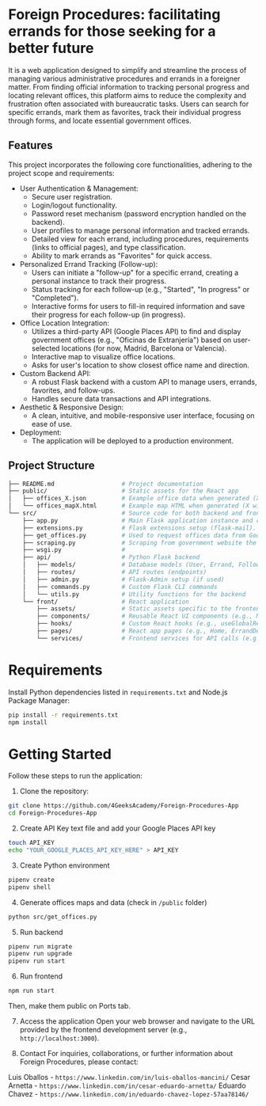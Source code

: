 # Foreign Procedures: facilitating errands for those seeking for a better future

It is a web application designed to simplify and streamline the process of managing various administrative procedures and errands in a foreigner matter. From finding official information to tracking personal progress and locating relevant offices, this platform aims to reduce the complexity and frustration often associated with bureaucratic tasks. Users can search for specific errands, mark them as favorites, track their individual progress through forms, and locate essential government offices.

## Features

This project incorporates the following core functionalities, adhering to the project scope and requirements:

- User Authentication & Management:
  - Secure user registration.
  - Login/logout functionality.
  - Password reset mechanism (password encryption handled on the backend).
  - User profiles to manage personal information and tracked errands.
  - Detailed view for each errand, including procedures, requirements (links to official pages), and type classification.
  - Ability to mark errands as "Favorites" for quick access.
- Personalized Errand Tracking (Follow-up):
  - Users can initiate a "follow-up" for a specific errand, creating a personal instance to track their progress.
  - Status tracking for each follow-up (e.g., "Started", "In progress" or "Completed").
  - Interactive forms for users to fill-in required information and save their progress for each follow-up (in progress).
- Office Location Integration:
  - Utilizes a third-party API (Google Places API) to find and display government offices (e.g., "Oficinas de Extranjería") based on user-selected locations (for now, Madrid, Barcelona or Valencia).
  - Interactive map to visualize office locations.
  - Asks for user's location to show closest office name and direction.
- Custom Backend API:
  - A robust Flask backend with a custom API to manage users, errands, favorites, and follow-ups.
  - Handles secure data transactions and API integrations.
- Aesthetic & Responsive Design:
  - A clean, intuitive, and mobile-responsive user interface, focusing on ease of use.
- Deployment:
  - The application will be deployed to a production environment.

## Project Structure

```bash
├── README.md                   # Project documentation
├── public/                     # Static assets for the React app
│   ├── offices_X.json          # Example office data when generated (X will be the city)
│   └── offices_mapX.html       # Example map HTML when generated (X will be the city)
└── src/                        # Source code for both backend and frontend
    ├── app.py                  # Main Flask application instance and configuration.
    ├── extensions.py           # Flask extensions setup (flask-mail).
    ├── get_offices.py          # Used to request offices data from Google Places API
    ├── scraping.py             # Scraping from government website the errand details
    ├── wsgi.py                 #
    ├── api/                    # Python Flask backend
    │   ├── models/             # Database models (User, Errand, Follow_up, etc.)
    │   ├── routes/             # API routes (endpoints)
    │   ├── admin.py            # Flask-Admin setup (if used)
    │   ├── commands.py         # Custom Flask CLI commands
    │   └── utils.py            # Utility functions for the backend
    └── front/                  # React application
        ├── assets/             # Static assets specific to the frontend
        ├── components/         # Reusable React UI components (e.g., MapViewer, forms)
        ├── hooks/              # Custom React hooks (e.g., useGlobalReducer, useFavorites)
        ├── pages/              # React app pages (e.g., Home, ErrandDetail, MyFollowUps)
        └── services/           # Frontend services for API calls (e.g., favoritesServices)
```

# Requirements

Install Python dependencies listed in `requirements.txt` and Node.js Package Manager:

```bash
pip install -r requirements.txt
npm install
```

# Getting Started

Follow these steps to run the application:

1. Clone the repository:

```bash
git clone https://github.com/4GeeksAcademy/Foreign-Procedures-App
cd Foreign-Procedures-App
```

2. Create API Key text file and add your Google Places API key

```bash
touch API_KEY
echo "YOUR_GOOGLE_PLACES_API_KEY_HERE" > API_KEY
```

3. Create Python environment

```bash
pipenv create
pipenv shell
```

4. Generate offices maps and data (check in `/public` folder)

```bash
python src/get_offices.py
```

5. Run backend

```bash
pipenv run migrate
pipenv run upgrade
pipenv run start
```

6. Run frontend

```bash
npm run start
```

Then, make them public on Ports tab.

7. Access the application
   Open your web browser and navigate to the URL provided by the frontend development server (e.g., `http://localhost:3000`).

8. Contact
   For inquiries, collaborations, or further information about Foreign Procedures, please contact:

Luis Oballos - `https://www.linkedin.com/in/luis-oballos-mancini/`
Cesar Arnetta - `https://www.linkedin.com/in/cesar-eduardo-arnetta/`
Eduardo Chavez - `https://www.linkedin.com/in/eduardo-chavez-lopez-57aa78146/`
